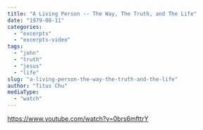 ```yaml
---
title: "A Living Person -- The Way, The Truth, and The Life"
date: "1979-08-11"
categories: 
  - "excerpts"
  - "excerpts-video"
tags: 
  - "john"
  - "truth"
  - "jesus"
  - "life"
slug: "a-living-person-the-way-the-truth-and-the-life"
author: "Titus Chu"
mediaType: 
  - "watch"
---
```


https://www.youtube.com/watch?v=0brs6mfttrY

